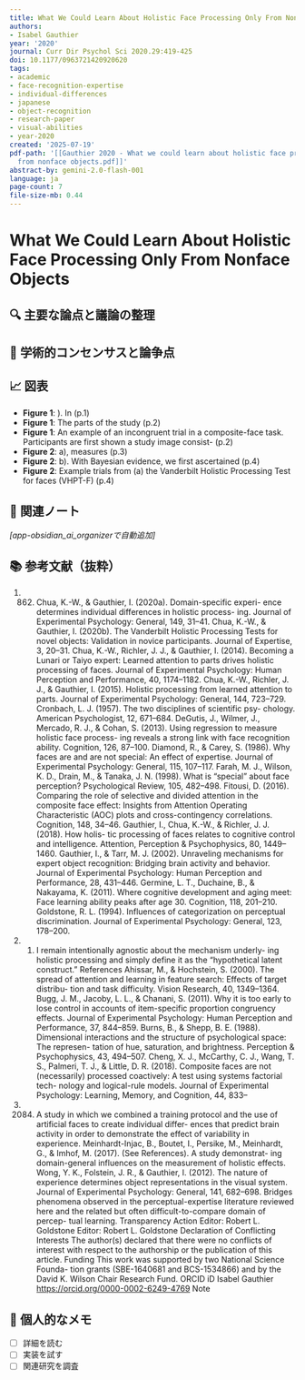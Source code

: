 ```yaml
---
title: What We Could Learn About Holistic Face Processing Only From Nonface Objects
authors:
- Isabel Gauthier
year: '2020'
journal: Curr Dir Psychol Sci 2020.29:419-425
doi: 10.1177/0963721420920620
tags:
- academic
- face-recognition-expertise
- individual-differences
- japanese
- object-recognition
- research-paper
- visual-abilities
- year-2020
created: '2025-07-19'
pdf-path: '[[Gauthier 2020 - What we could learn about holistic face processing only
  from nonface objects.pdf]]'
abstract-by: gemini-2.0-flash-001
language: ja
page-count: 7
file-size-mb: 0.44
---
```


# What We Could Learn About Holistic Face Processing Only From Nonface Objects

## 🔍 主要な論点と議論の整理

## 🤝 学術的コンセンサスと論争点

## 📈 図表

- **Figure 1**: ). In (p.1)
- **Figure 1**: The parts of the study (p.2)
- **Figure 1**: An example of an incongruent trial in a composite-face task. Participants are first shown a study image consist- (p.2)
- **Figure 2**: a), measures (p.3)
- **Figure 2**: b). With Bayesian evidence, we first ascertained (p.4)
- **Figure 2**: Example trials from (a) the Vanderbilt Holistic Processing Test for faces (VHPT-F) (p.4)

## 🔗 関連ノート

*[app-obsidian_ai_organizerで自動追加]*

## 📚 参考文献（抜粋）

1. 862. Chua, K.-W., & Gauthier, I. (2020a). Domain-specific experi- ence determines individual differences in holistic process- ing. Journal of Experimental Psychology: General, 149, 31–41. Chua, K.-W., & Gauthier, I. (2020b). The Vanderbilt Holistic Processing Tests for novel objects: Validation in novice participants. Journal of Expertise, 3, 20–31. Chua, K.-W., Richler, J. J., & Gauthier, I. (2014). Becoming a Lunari or Taiyo expert: Learned attention to parts drives holistic processing of faces. Journal of Experimental Psychology: Human Perception and Performance, 40, 1174–1182. Chua, K.-W., Richler, J. J., & Gauthier, I. (2015). Holistic processing from learned attention to parts. Journal of Experimental Psychology: General, 144, 723–729. Cronbach, L. J. (1957). The two disciplines of scientific psy- chology. American Psychologist, 12, 671–684. DeGutis, J., Wilmer, J., Mercado, R. J., & Cohan, S. (2013). Using regression to measure holistic face process- ing reveals a strong link with face recognition ability. Cognition, 126, 87–100. Diamond, R., & Carey, S. (1986). Why faces are and are not special: An effect of expertise. Journal of Experimental Psychology: General, 115, 107–117. Farah, M. J., Wilson, K. D., Drain, M., & Tanaka, J. N. (1998). What is “special” about face perception? Psychological Review, 105, 482–498. Fitousi, D. (2016). Comparing the role of selective and divided attention in the composite face effect: Insights from Attention Operating Characteristic (AOC) plots and cross-contingency correlations. Cognition, 148, 34–46. Gauthier, I., Chua, K.-W., & Richler, J. J. (2018). How holis- tic processing of faces relates to cognitive control and intelligence. Attention, Perception & Psychophysics, 80, 1449–1460. Gauthier, I., & Tarr, M. J. (2002). Unraveling mechanisms for expert object recognition: Bridging brain activity and behavior. Journal of Experimental Psychology: Human Perception and Performance, 28, 431–446. Germine, L. T., Duchaine, B., & Nakayama, K. (2011). Where cognitive development and aging meet: Face learning ability peaks after age 30. Cognition, 118, 201–210. Goldstone, R. L. (1994). Influences of categorization on perceptual discrimination. Journal of Experimental Psychology: General, 123, 178–200.
2. 1. I remain intentionally agnostic about the mechanism underly- ing holistic processing and simply define it as the “hypothetical latent construct.” References Ahissar, M., & Hochstein, S. (2000). The spread of attention and learning in feature search: Effects of target distribu- tion and task difficulty. Vision Research, 40, 1349–1364. Bugg, J. M., Jacoby, L. L., & Chanani, S. (2011). Why it is too early to lose control in accounts of item-specific proportion congruency effects. Journal of Experimental Psychology: Human Perception and Performance, 37, 844–859. Burns, B., & Shepp, B. E. (1988). Dimensional interactions and the structure of psychological space: The represen- tation of hue, saturation, and brightness. Perception & Psychophysics, 43, 494–507. Cheng, X. J., McCarthy, C. J., Wang, T. S., Palmeri, T. J., & Little, D. R. (2018). Composite faces are not (necessarily) processed coactively: A test using systems factorial tech- nology and logical-rule models. Journal of Experimental Psychology: Learning, Memory, and Cognition, 44, 833–
3. 2084. A study in which we combined a training protocol and the use of artificial faces to create individual differ- ences that predict brain activity in order to demonstrate the effect of variability in experience. Meinhardt-Injac, B., Boutet, I., Persike, M., Meinhardt, G., & Imhof, M. (2017). (See References). A study demonstrat- ing domain-general influences on the measurement of holistic effects. Wong, Y. K., Folstein, J. R., & Gauthier, I. (2012). The nature of experience determines object representations in the visual system. Journal of Experimental Psychology: General, 141, 682–698. Bridges phenomena observed in the perceptual-expertise literature reviewed here and the related but often difficult-to-compare domain of percep- tual learning. Transparency Action Editor: Robert L. Goldstone Editor: Robert L. Goldstone Declaration of Conflicting Interests The author(s) declared that there were no conflicts of interest with respect to the authorship or the publication of this article. Funding This work was supported by two National Science Founda- tion grants (SBE-1640681 and BCS-1534866) and by the David K. Wilson Chair Research Fund. ORCID iD Isabel Gauthier https://orcid.org/0000-0002-6249-4769 Note

## 📝 個人的なメモ

- [ ] 詳細を読む
- [ ] 実装を試す
- [ ] 関連研究を調査